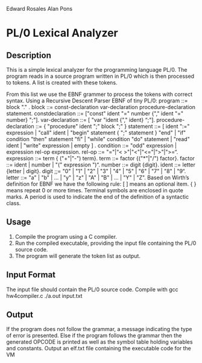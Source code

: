 Edward Rosales
Alan Pons
# PL/0 Lexical Analyzer

## Description
This is a simple lexical analyzer for the programming language PL/0.
The program reads in a source program written in PL/0 which is then processed to tokens. A list is created with these tokens.


From this list we use the EBNF grammer to process the tokens with correct syntax. Using a Recursive Descent Parser 
EBNF of tiny PL/0:
program ::= block "." .
block ::= const-declaration var-declaration procedure-declaration statement.
constdeclaration ::= ["const" ident "=" number {"," ident "=" number} ";"].
var-declaration ::= [ "var "ident {"," ident} “;"].
procedure-declaration ::= { "procedure" ident ";" block ";" }
statement ::= [ ident ":=" expression
| "call" ident
| "begin" statement { ";" statement } "end"
| "if" condition "then" statement "fi"
| "while" condition "do" statement
| "read" ident
| "write" expression
| empty ] .
condition ::= "odd" expression
| expression rel-op expression.
rel-op ::= "="|“< >"|"<"|"<="|">"|">=“.
expression ::= term { ("+"|"-") term}.
term ::= factor {("*"|"/") factor}.
factor ::= ident | number | "(" expression ")“.
number ::= digit {digit}.
ident ::= letter {letter | digit}.
digit ;;= "0" | "1" | "2" | "3" | "4" | "5" | "6" | "7" | "8" | "9“.
letter ::= "a" | "b" | ... | "y" | "z" | "A" | "B" | ... | "Y" | "Z".
Based on Wirth’s definition for EBNF we have the following rule:
[ ] means an optional item.
{ } means repeat 0 or more times.
Terminal symbols are enclosed in quote marks.
A period is used to indicate the end of the definition of a syntactic class.

## Usage
1. Compile the program using a C compiler.
2. Run the compiled executable, providing the input file containing the PL/0 source code.
3. The program will generate the token list as output.

## Input Format
The input file should contain the PL/0 source code.
Compile with gcc hw4compiler.c
./a.out input.txt

## Output
If the program does not follow the grammar, a message indicating the type of error is presented.
Else if the program follows the grammar then the generated OPCODE is printed as well as the symbol table holding variables and constants.
Output an elf.txt file containing the executable code for the VM

